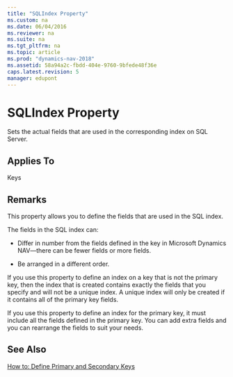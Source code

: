 ```yaml
---
title: "SQLIndex Property"
ms.custom: na
ms.date: 06/04/2016
ms.reviewer: na
ms.suite: na
ms.tgt_pltfrm: na
ms.topic: article
ms.prod: "dynamics-nav-2018"
ms.assetid: 58a94a2c-fbdd-404e-9760-9bfede48f36e
caps.latest.revision: 5
manager: edupont
---
```

# SQLIndex Property
Sets the actual fields that are used in the corresponding index on SQL Server.  
  
## Applies To  
 Keys  
  
## Remarks  
 This property allows you to define the fields that are used in the SQL index.  
  
 The fields in the SQL index can:  
  
-   Differ in number from the fields defined in the key in Microsoft Dynamics NAV—there can be fewer fields or more fields.  
  
-   Be arranged in a different order.  
  
 If you use this property to define an index on a key that is not the primary key, then the index that is created contains exactly the fields that you specify and will not be a unique index. A unique index will only be created if it contains all of the primary key fields.  
  
 If you use this property to define an index for the primary key, it must include all the fields defined in the primary key. You can add extra fields and you can rearrange the fields to suit your needs.  
  
## See Also  
 [How to: Define Primary and Secondary Keys](How-to--Define-Primary-and-Secondary-Keys.md)